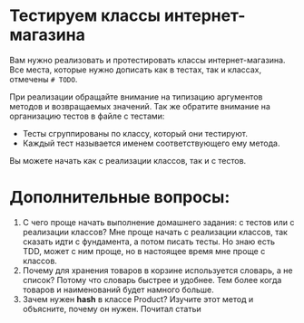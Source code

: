 
# Тестируем классы интернет-магазина
Вам нужно реализовать и протестировать классы интернет-магазина.
Все места, которые нужно дописать как в тестах, так и классах, отмечены `# TODO`.

При реализации обращайте внимание на типизацию аргументов методов и возвращаемых значений.
Так же обратите внимание на организацию тестов в файле с тестами:
- Тесты сгруппированы по классу, который они тестируют.
- Каждый тест называется именем соответствующего ему метода.

Вы можете начать как с реализации классов, так и с тестов.


# Дополнительные вопросы:
1. С чего проще начать выполнение домашнего задания: с тестов или с реализации классов?
Мне проще начать с реализации классов, так сказать идти с фундамента, а потом писать тесты. Но знаю есть TDD, может с ним 
проще, но в настоящее время мне проще с классов.
2. Почему для хранения товаров в корзине используется словарь, а не список?
Потому что словарь быстрее и удобнее. Тем более когда товаров и наименований будет намного больше.
3. Зачем нужен __hash__ в классе Product? Изучите этот метод и объясните, почему он нужен.
Почитал статьи
